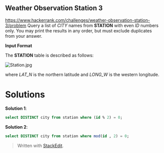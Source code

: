 ## Weather Observation Station 3
https://www.hackerrank.com/challenges/weather-observation-station-3/problem
Query a list of  _CITY_  names from  **STATION**  with even  _ID_  numbers only. You may print the results in any order, but must exclude duplicates from your answer.

**Input Format**

The  **STATION**  table is described as follows:

![](https://s3.amazonaws.com/hr-challenge-images/9336/1449345840-5f0a551030-Station.jpg "Station.jpg")

where  _LAT_N_  is the northern latitude and  _LONG_W_  is the western longitude.

# Solutions
**Solution 1**:
```sql
select DISTINCT city from station where (id % 2) = 0;
```
**Solution 2**:
```sql
select DISTINCT city from station where mod(id , 2) = 0;
```
> Written with [StackEdit](https://stackedit.io/).
